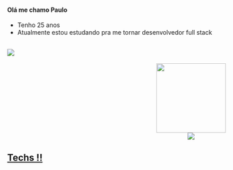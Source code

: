 #### Olá me chamo Paulo

* Tenho 25 anos
* Atualmente estou estudando pra me tornar desenvolvedor full stack



## 


<div  align="center"  style="display: flex;">
    <a href="https://github.com/paulo-tavaresx">
    <img src="https://wakatime.com/badge/user/9d847695-5a62-480f-92e6-857a09c8ca1a.svg"/>
</div>
    <br/>
<div align="center" style="display: flex;justify-content: space-between;">
    <a href="https://github.com/paulo-tavaresx">
    <div>   
        <img height="160em" src="https://github-readme-stats.vercel.app/api?username=paulo-tavaresx&theme=prussian&show_icons=true&count_private=true"/>
    </div>
    <img   src="https://github-readme-stats.vercel.app/api/wakatime/?username=paulotavaresx&layout=compact&theme=prussian"/>

</div>
    
   
    
    
## Techs  !!
    

